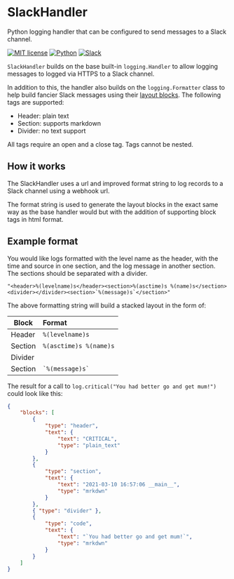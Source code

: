 # SlackHandler
Python logging handler that can be configured to send messages to a Slack channel.

[![MIT license](https://img.shields.io/badge/License-MIT-blue.svg)](https://github.com/SSlinky/SlackLogger/blob/master/LICENSE)
[![Python](https://img.shields.io/badge/Python-3.8-yellow?logo=python)](https://docs.python.org/3/)
[![Slack](https://img.shields.io/badge/Slack-Webhooks-%23007a5a)](https://slack.com/intl/en-au/)

`SlackHandler` builds on the base built-in `logging.Handler` to allow logging messages to logged via HTTPS to a Slack channel.

In addition to this, the handler also builds on the `logging.Formatter` class to help build fancier Slack messages
using their [layout blocks](https://api.slack.com/messaging/composing/layouts).
The following tags are supported:
* Header: plain text
* Section: supports markdown
* Divider: no text support

All tags require an open and a close tag. Tags cannot be nested.

## How it works
The SlackHandler uses a url and improved format string to log records to a Slack channel using a webhook url.

The format string is used to generate the layout blocks in the exact same way as the base handler would but with the addition of supporting block tags
in html format.

## Example format
You would like logs formatted with the level name as the header, with the time and source in one section, and the log message in another section.
The sections should be separated with a divider.

``"<header>%(levelname)s</header><section>%(asctime)s %(name)s</section><divider></divider><section>`%(message)s`</section>"``

The above formatting string will build a stacked layout in the form of:

Block | Format
--- | :---
Header | `%(levelname)s`
Section | `%(asctime)s %(name)s`
Divider |
Section | `` `%(message)s` ``


The result for a call to `log.critical("You had better go and get mum!")` could look like this:

```json
{
    "blocks": [
        {
            "type": "header",
            "text": {
                "text": "CRITICAL",
                "type": "plain_text"
            }
        },
        {
            "type": "section",
            "text": {
                "text": "2021-03-10 16:57:06 __main__",
                "type": "mrkdwn"
            }
        },
        { "type": "divider" },
        {
            "type": "code",
            "text": {
                "text": "`You had better go and get mum!`",
                "type": "mrkdwn"
            }
        }
    ]
}
 ```